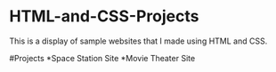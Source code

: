 # HTML-and-CSS-Projects

This is a display of sample websites that I made using HTML and CSS.

#Projects
*Space Station Site
*Movie Theater Site
